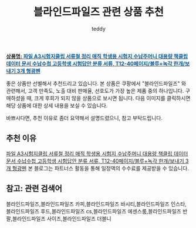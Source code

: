 ﻿---
layout: post
title:  "블라인드파일즈 관련 상품 추천"
author: teddy
categories: [ 가구/인테리어 ]
tags: [블라인드파일즈,블라인드파일즈 카피,블라인드파일즈 바시티,블라인드파일즈 인스타,블라인드파일즈 후드,블라인드파일즈 cs,블라인드파일즈 에센스룸,블라인드파일즈 반팔,블라인드파일즈 사이즈,블라인드파일즈 더블니]
image: https://static.coupangcdn.com/image/vendor_inventory/eb7d/3f06b14560622658e54a4fbe88a744e02e743aed8d01c3be5a28b452dc62.jpg 
description: "쿠팡에서 블라인드파일즈 관련 상품으로 가장 고객 선호도가 높은 제품 중 하나입니다."
---

<a href="https://link.coupang.com/re/AFFSDP?lptag=AF5385349&pageKey=2086752925&itemId=3544528204&vendorItemId=71530487658&traceid=V0-153-de019ea131db9cb4"><b>상품명: <font color='#01579B'>파일 A3시험지클립 서류철 정리 매직 학생용 시험지 수납주머니 대용량 책클립 데이터 문서 수납수첩 고등학생 시험답안 분류 서류, T12-40페이지/블루+녹각 한개/보내기 3개 형광펜</font></b></a>

좋은 상품만 선별해서 추천드리고 있습니다.
본 상품은 쿠팡에서 "블라인드파일즈" 와 관련해서, 고객 만족도, 노출 대비 판매율, 선호도가 가장 높은 제품 중의 하나입니다.
구매하셨을 때, 크게 후회가 되지 않을 상품으로 보시면 됩니다. 
다음 이미지를 클릭하시면 해당 상품에 대한 상세 내용을 보실 수 있습니다.

바쁘시다면, 추천 이유로 좀더 요약해서 설명드렸으니, 참고 부탁드립니다.

## 추천 이유 

<a href="https://link.coupang.com/re/AFFSDP?lptag=AF5385349&pageKey=2086752925&itemId=3544528204&vendorItemId=71530487658&traceid=V0-153-de019ea131db9cb4">파일 A3시험지클립 서류철 정리 매직 학생용 시험지 수납주머니 대용량 책클립 데이터 문서 수납수첩 고등학생 시험답안 분류 서류, T12-40페이지/블루+녹각 한개/보내기 3개 형광펜</a>
본 블로그는 파트너스 활동을 통해 일정액의 수수료를 제공받을 수 있습니다.

## 참고: 관련 검색어    
블라인드파일즈,블라인드파일즈 카피,블라인드파일즈 바시티,블라인드파일즈 인스타,블라인드파일즈 후드,블라인드파일즈 cs,블라인드파일즈 에센스룸,블라인드파일즈 반팔,블라인드파일즈 사이즈,블라인드파일즈 더블니